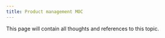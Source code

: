 ```yaml
---
title: Product management MOC
---
```


This page will contain all thoughts and references to this topic.